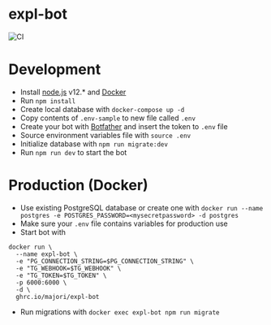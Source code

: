 # expl-bot

![CI](https://github.com/majori/expl-bot/workflows/CI/badge.svg)

# Development

- Install [node.js](https://nodejs.org/en/) v12.\* and [Docker](https://www.docker.com/community-edition)
- Run `npm install`
- Create local database with `docker-compose up -d`
- Copy contents of `.env-sample` to new file called `.env`
- Create your bot with [Botfather](https://telegram.me/botfather) and insert the token to `.env` file
- Source environment variables file with `source .env`
- Initialize database with `npm run migrate:dev`
- Run `npm run dev` to start the bot

# Production (Docker)

- Use existing PostgreSQL database or create one with `docker run --name postgres -e POSTGRES_PASSWORD=<mysecretpassword> -d postgres`
- Make sure your `.env` file contains variables for production use
- Start bot with

```
docker run \
  --name expl-bot \
  -e "PG_CONNECTION_STRING=$PG_CONNECTION_STRING" \
  -e "TG_WEBHOOK=$TG_WEBHOOK" \
  -e "TG_TOKEN=$TG_TOKEN" \
  -p 6000:6000 \
  -d \
  ghrc.io/majori/expl-bot
```

- Run migrations with `docker exec expl-bot npm run migrate`
